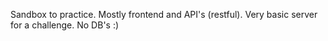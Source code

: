   Sandbox to practice. Mostly frontend and API's (restful). Very basic server for a challenge. No DB's :)

